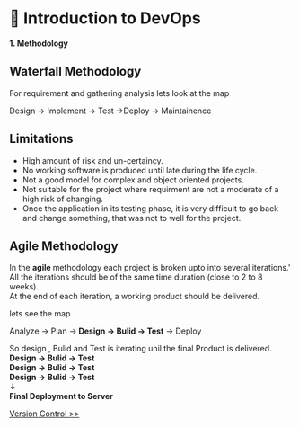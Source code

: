 ﻿#  🐍 Introduction to DevOps
**1. Methodology**

## Waterfall Methodology
For requirement and gathering analysis
lets look at the map
<p>Design  → Implement → Test →Deploy → Maintainence </p>
<h2> Limitations</h2>

 - High amount of risk and un-certaincy.
 - No working software is produced until late during the life cycle.
 - Not a good model for complex and object oriented projects.
 - Not suitable for the project where requirment are not a moderate of a high risk of changing.
 - Once the application in its testing phase, it is very difficult to go back and change something, that was not to well for the project.
  <h2> Agile Methodology </h2>
  <p>In the <b> agile </b> methodology each project  is broken upto into several iterations.' All the iterations should be of the same time duration (close to 2 to 8 weeks).  </br>
 At the end of each iteration, a working product should be delivered. </p>
lets see the map
<p> Analyze → Plan →<b> Design → Bulid → Test</b> → Deploy </p>
So design , Bulid and Test is iterating unil the final Product is delivered.<br>
<b> Design → Bulid → Test</b> <br>
<b> Design → Bulid → Test</b> <br>
<b> Design → Bulid → Test</b><br> &darr; <br>
<strong>Final Deployment to Server</strong> 

[Version Control >>](./Version_control/version_control.md)
